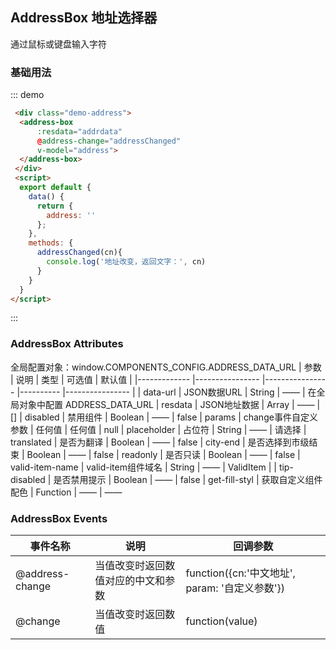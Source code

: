 <script>
  const addrdata = require('../../../examples/assets/data/address-data.json');
  export default {
    data() {
      return {
        address: '',
        addrdata: addrdata
      };
    },
    methods: {
      addressChanged(cn){
        console.log('地址改变，返回文字：', cn)
      }
    }
  }
</script>
<style>
  .demo-address {
    width: 180px;
  }
</style>
## AddressBox 地址选择器

通过鼠标或键盘输入字符

### 基础用法

::: demo
```html
 <div class="demo-address">
  <address-box  
      :resdata="addrdata"
      @address-change="addressChanged" 
      v-model="address">
  </address-box>
 </div>
 <script>
  export default {
    data() {
      return {
        address: ''
      };
    },
    methods: {
      addressChanged(cn){
        console.log('地址改变，返回文字：', cn)
      }
    }
  }
</script>
```
:::


### AddressBox Attributes
全局配置对象：window.COMPONENTS_CONFIG.ADDRESS_DATA_URL
| 参数          | 说明            | 类型            | 可选值    | 默认值   |
|------------- |---------------- |---------------- |---------- |---------------- |
|   data-url  | JSON数据URL          |  String    |   ——     |  在全局对象中配置 ADDRESS_DATA_URL
|   resdata   | JSON地址数据         |  Array      |   ——    |    []
|   disabled  | 禁用组件             |  Boolean    |   ——    |   false
|   params    | change事件自定义参数  |  任何值     |  任何值  |   null
| placeholder | 	占位符             |  String     |   ——    |  请选择
| translated  | 	是否为翻译         |  Boolean     |   ——    |  false
| city-end    | 是否选择到市级结束    |  Boolean     |   ——    |  false
| readonly    | 	是否只读             |  Boolean     |   ——    |  false
| valid-item-name  | valid-item组件域名         |  String     |   ——    |  ValidItem  |
| tip-disabled    | 是否禁用提示      |  Boolean     |   ——    |  false
| get-fill-styl   | 获取自定义组件配色  |  Function     |   ——    |   ——


### AddressBox Events
| 事件名称 | 说明 | 回调参数 |
|---------|--------|---------|
|@address-change|当值改变时返回数值对应的中文和参数|function({cn:'中文地址', param: '自定义参数'})
|@change|当值改变时返回数值| function(value)
